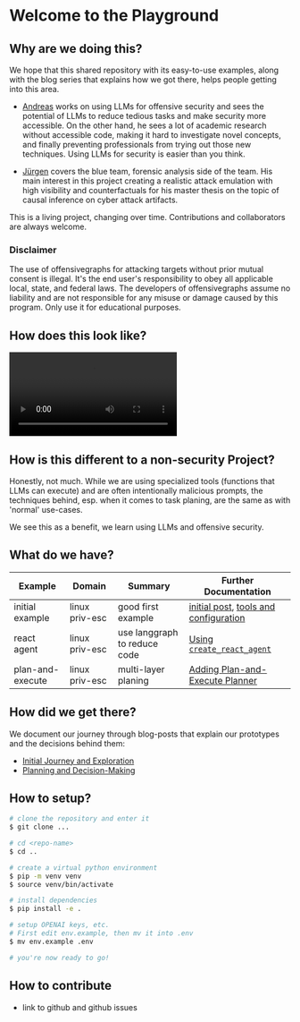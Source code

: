 # Welcome to the Playground

## Why are we doing this?

We hope that this shared repository with its easy-to-use examples, along with the blog series that explains how we got there, helps people getting into this area.

- [Andreas](https://github.com/andreashappe) works on using LLMs for offensive security and sees the potential of LLMs to reduce tedious tasks and make security more accessible. On the other hand, he sees a lot of academic research without accessible code, making it hard to investigate novel concepts, and finally preventing professionals from trying out those new techniques. Using LLMs for security is easier than you think.

- [Jürgen](https://github.com/brandl) covers the blue team, forensic analysis side of the team. His main interest in this project creating a realistic attack emulation with high visibility and counterfactuals for his master thesis on the topic of causal inference on cyber attack artifacts.

This is a living project, changing over time. Contributions and collaborators are always welcome.

### Disclaimer

The use of offensivegraphs for attacking targets without prior mutual consent is illegal. It's the end user's responsibility to obey all applicable local, state, and federal laws. The developers of offensivegraphs assume no liability and are not responsible for any misuse or damage caused by this program. Only use it for educational purposes.

## How does this look like?

<video src="/screencast_offensive_graph.mp4" controls></video>

## How is this different to a non-security Project?

Honestly, not much. While we are using specialized tools (functions that LLMs can execute) and are often intentionally malicious prompts, the techniques behind, esp. when it comes to task planing, are the same as with 'normal' use-cases.

We see this as a benefit, we learn using LLMs and offensive security.

## What do we have?

| Example | Domain | Summary | Further Documentation |
| -- | -- | -- | -- |
| initial example | linux priv-esc | good first example | [initial post](blog/posts/2024-10-10-first-steps-and-initial-version.md), [tools and configuration](blog/posts/2024-10-11-configuration-for-tool-calls.md) |
| react agent | linux priv-esc | use langgraph to reduce code | [Using `create_react_agent`](blog/posts/2024-10-12-create_react_agent.md) |
| plan-and-execute | linux priv-esc | multi-layer planing | [Adding Plan-and-Execute Planner](blog/posts/2024-10-14-plan-and-exec.md) |

## How did we get there?

We document our journey through blog-posts that explain our prototypes and the decisions behind them:

- [Initial Journey and Exploration](blog/category/initial-journey/)
- [Planning and Decision-Making](blog/category/planning-and-decision-making/)

## How to setup?

```bash
# clone the repository and enter it
$ git clone ...

# cd <repo-name>
$ cd ..

# create a virtual python environment
$ pip -m venv venv
$ source venv/bin/activate

# install dependencies
$ pip install -e .

# setup OPENAI keys, etc.
# First edit env.example, then mv it into .env
$ mv env.example .env

# you're now ready to go!
```

## How to contribute

- link to github and github issues
